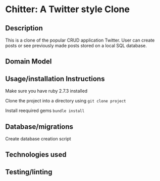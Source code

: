 # Chitter: A Twitter style Clone 

## Description

This is a clone of the popular CRUD application Twitter. User can create posts or see previously made posts stored on a local SQL database. 

## Domain Model  

## Usage/installation Instructions 

Make sure you have ruby 2.7.3 installed

Clone the project into a directory using 
```git clone project```

Install reequired gems
```bundle install```

## Database/migrations 

Create database creation script 

## Technologies used 

## Testing/linting







